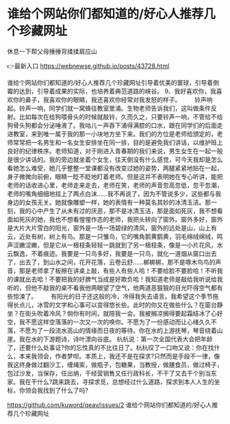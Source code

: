 # 谁给个网站你们都知道的/好心人推荐几个珍藏网址
休息一下帮父母捶捶背揉揉肩应山

👉最新入口 https://webnewse.github.io/posts/43728.html

谁给个网站你们都知道的/好心人推荐几个珍藏网址引导着优美的寰球，引导着倒霉的达到，引导着成果的实际，也培养着典范道路的峡谷。
	9、我好喜欢你，我喜欢你的鼻子，我喜欢你的眼睛，我还喜欢你经常对我发怒的样子。
　　铃声响起。铃声一响，同学们就一窝蜂往教室里涌。生物老师告诉我们，这叫做条件反射。比如每次在给狗喂骨头的时候就敲铃，久而久之，只要铃声一响，不管给不给狗骨头狗都会分泌唾液了。我咕儿一声吞下涌得满腔的口水，跟在同学们的后面走进教室，来到唯一属于我的那一小块地方坐下来。我们的方位是老师给颁定的，老师常常把一名男生和一名女生安排坐在同一排，目的是避免我们讲话，以维护班上良好的纪律秩序。老师知道，对于刚进入青春期的我们来说，男生女生在一起一般是很少讲话的。我的旁边就坐着个女生，往天倒没有什么感觉，可今天我却是怎么看她怎么难受，她几乎整整一堂课都没有改变过她的姿势，两腿紧紧地贴在一起，身子微微向前俯，眼睛一眨不眨地盯着老师。但是这并不表明她在专心听讲，能把老师的话收进心里，老师走来走去，老师在笑，老师的声音忽高忽低，忽干忽潮，老师的嘴角细细地挂上了两点白沫……我不再说了，因为不管说多少，这些都与我身边的女孩无关。她就像雕塑一样，她的表情有一种莫名其妙的冰清玉洁。那一刻，我的心中产生了从未有过的厌恶，那不是冰清玉洁，那是面如死灰，我不想看面如死灰的她，我也不想看惺惺作态的老师，我把头转向了窗外。窗外多好，窗外是大片大片雪白的阳光，窗外是一场一场碧绿的清风，窗外的远处是山，山上有云，近处有树，树上有鸟。那是一只雏鸟，它的嘴角鹅黄鹅黄，羽毛绵绒绵绒，鸣声涩嫩涩嫩，但是它从一根枝条轻轻一跳就到了另一根枝条，像是一小片花风，水云飘逸，不着痕迹。我要是一只鸟多好，我要是一只鸟，就化一道烟从窗口出去了，出去了，到山水之间，花开花落，云卷云舒……梆梆梆，那不是啄木鸟鸟的声音，那是老师拿了板擦在讲桌上敲，有些人有些人哈！不要给脸不要脸哈！不听我的课就出去哈！不要把我的好脾气当成是好欺负哈！我知道老师是敲给我听说给我听的，但他不敲我的桌不看我他两眼望了空气，他两道恶狠狠的目光吓得空气都有些惊涑了。
　　有阳光的日子还这般的冷，冷得我失去语言。我希望这个季节拖得长点儿，冰雪的文字和心事可以变得悠长些。此时的你又在做些什么？在窗台静坐？在街头吹着冷风？倘你有时间，就陪我一会。我被搁凉搁得要起霜结冰了心好空，我不愿这样空落落的一次又一次的唤你。不愿为了一份感动而让心绪久久不落，不愿为了一段流水高山的情缘而日夜的等待。你在水的上游抚琴，琴音绕着山崖。我在水的下游题诗，诗叶漂向谷底。
杭杭说：第一次全国代表大会把年龄了，还要什么处事证?你的忘性真的不比往日了。杭杭叹了一口吻又说：你在找什么，本来我领会，作者梦呗。本质上，我还不是在探求?只然而是手段不一律，像我这终身做过翻沙工，缠绳索，做瓶子，包糖果，当教授，做膳食员，做过椅子，包过沙发，当保存，任出纳，干经营销售又任行政科长，不干了又去干个别当东家。我在干什么?跳来跳去，寻探求觅，总想经过什么道路，探求到本人人生的坐标，你领会我找到了什么了吗?

https://github.com/kuword/qeav/issues/2
谁给个网站你们都知道的/好心人推荐几个珍藏网址
